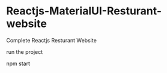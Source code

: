 # Reactjs-MaterialUI-Resturant-website
Complete Reactjs Resturant Website 

run the project 

npm start
